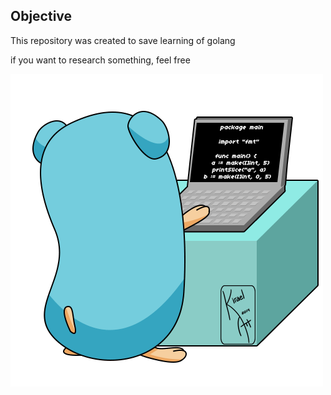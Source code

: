 ## Objective

This repository was created to save learning of golang

if you want to research something, feel free

![gopher](gopher.gif)
